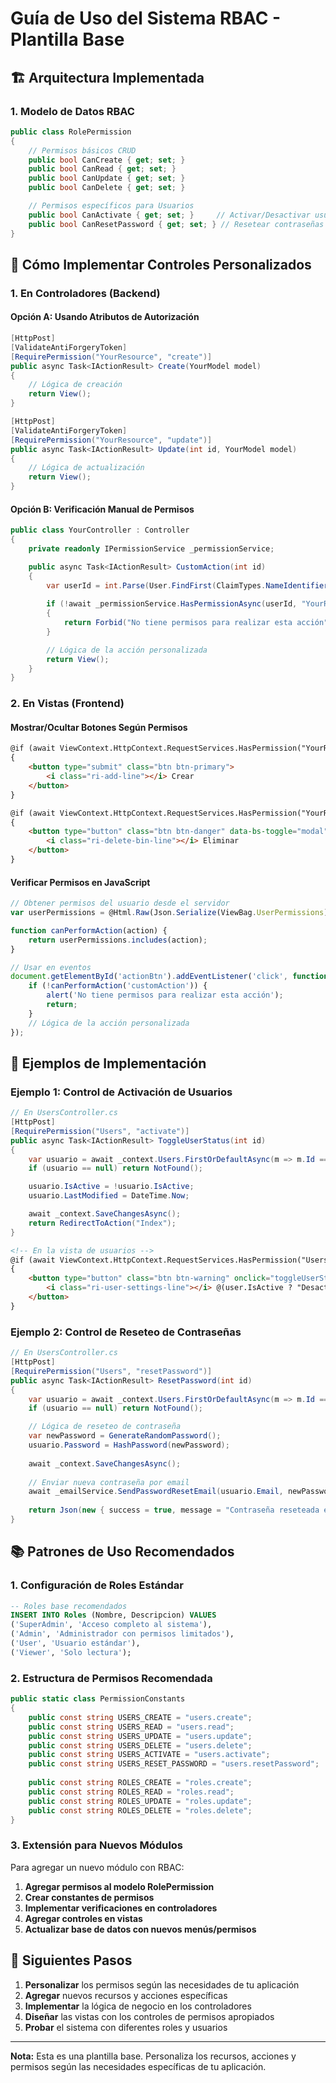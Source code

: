 # Guía de Uso del Sistema RBAC - Plantilla Base

## 🏗️ **Arquitectura Implementada**

### **1. Modelo de Datos RBAC**

```csharp
public class RolePermission
{
    // Permisos básicos CRUD
    public bool CanCreate { get; set; }
    public bool CanRead { get; set; }
    public bool CanUpdate { get; set; }
    public bool CanDelete { get; set; }

    // Permisos específicos para Usuarios
    public bool CanActivate { get; set; }     // Activar/Desactivar usuarios
    public bool CanResetPassword { get; set; } // Resetear contraseñas
}
```

## 🎯 **Cómo Implementar Controles Personalizados**

### **1. En Controladores (Backend)**

#### **Opción A: Usando Atributos de Autorización**

```csharp
[HttpPost]
[ValidateAntiForgeryToken]
[RequirePermission("YourResource", "create")]
public async Task<IActionResult> Create(YourModel model)
{
    // Lógica de creación
    return View();
}

[HttpPost]
[ValidateAntiForgeryToken]
[RequirePermission("YourResource", "update")]
public async Task<IActionResult> Update(int id, YourModel model)
{
    // Lógica de actualización
    return View();
}
```

#### **Opción B: Verificación Manual de Permisos**

```csharp
public class YourController : Controller
{
    private readonly IPermissionService _permissionService;

    public async Task<IActionResult> CustomAction(int id)
    {
        var userId = int.Parse(User.FindFirst(ClaimTypes.NameIdentifier).Value);
        
        if (!await _permissionService.HasPermissionAsync(userId, "YourResource", "customAction"))
        {
            return Forbid("No tiene permisos para realizar esta acción");
        }

        // Lógica de la acción personalizada
        return View();
    }
}
```

### **2. En Vistas (Frontend)**

#### **Mostrar/Ocultar Botones Según Permisos**

```html
@if (await ViewContext.HttpContext.RequestServices.HasPermission("YourResource", "create"))
{
    <button type="submit" class="btn btn-primary">
        <i class="ri-add-line"></i> Crear
    </button>
}

@if (await ViewContext.HttpContext.RequestServices.HasPermission("YourResource", "delete"))
{
    <button type="button" class="btn btn-danger" data-bs-toggle="modal" data-bs-target="#deleteModal">
        <i class="ri-delete-bin-line"></i> Eliminar
    </button>
}
```

#### **Verificar Permisos en JavaScript**

```javascript
// Obtener permisos del usuario desde el servidor
var userPermissions = @Html.Raw(Json.Serialize(ViewBag.UserPermissions));

function canPerformAction(action) {
    return userPermissions.includes(action);
}

// Usar en eventos
document.getElementById('actionBtn').addEventListener('click', function() {
    if (!canPerformAction('customAction')) {
        alert('No tiene permisos para realizar esta acción');
        return;
    }
    // Lógica de la acción personalizada
});
```

## 🔧 **Ejemplos de Implementación**

### **Ejemplo 1: Control de Activación de Usuarios**

```csharp
// En UsersController.cs
[HttpPost]
[RequirePermission("Users", "activate")]
public async Task<IActionResult> ToggleUserStatus(int id)
{
    var usuario = await _context.Users.FirstOrDefaultAsync(m => m.Id == id && m.EmpresaId == CurrentEmpresaId);
    if (usuario == null) return NotFound();

    usuario.IsActive = !usuario.IsActive;
    usuario.LastModified = DateTime.Now;

    await _context.SaveChangesAsync();
    return RedirectToAction("Index");
}
```

```html
<!-- En la vista de usuarios -->
@if (await ViewContext.HttpContext.RequestServices.HasPermission("Users", "activate"))
{
    <button type="button" class="btn btn-warning" onclick="toggleUserStatus(@user.Id)">
        <i class="ri-user-settings-line"></i> @(user.IsActive ? "Desactivar" : "Activar")
    </button>
}
```

### **Ejemplo 2: Control de Reseteo de Contraseñas**

```csharp
// En UsersController.cs
[HttpPost]
[RequirePermission("Users", "resetPassword")]
public async Task<IActionResult> ResetPassword(int id)
{
    var usuario = await _context.Users.FirstOrDefaultAsync(m => m.Id == id && m.EmpresaId == CurrentEmpresaId);
    if (usuario == null) return NotFound();

    // Lógica de reseteo de contraseña
    var newPassword = GenerateRandomPassword();
    usuario.Password = HashPassword(newPassword);
    
    await _context.SaveChangesAsync();
    
    // Enviar nueva contraseña por email
    await _emailService.SendPasswordResetEmail(usuario.Email, newPassword);
    
    return Json(new { success = true, message = "Contraseña reseteada exitosamente" });
}
```

## 📚 **Patrones de Uso Recomendados**

### **1. Configuración de Roles Estándar**

```sql
-- Roles base recomendados
INSERT INTO Roles (Nombre, Descripcion) VALUES
('SuperAdmin', 'Acceso completo al sistema'),
('Admin', 'Administrador con permisos limitados'),
('User', 'Usuario estándar'),
('Viewer', 'Solo lectura');
```

### **2. Estructura de Permisos Recomendada**

```csharp
public static class PermissionConstants
{
    public const string USERS_CREATE = "users.create";
    public const string USERS_READ = "users.read";
    public const string USERS_UPDATE = "users.update";
    public const string USERS_DELETE = "users.delete";
    public const string USERS_ACTIVATE = "users.activate";
    public const string USERS_RESET_PASSWORD = "users.resetPassword";
    
    public const string ROLES_CREATE = "roles.create";
    public const string ROLES_READ = "roles.read";
    public const string ROLES_UPDATE = "roles.update";
    public const string ROLES_DELETE = "roles.delete";
}
```

### **3. Extensión para Nuevos Módulos**

Para agregar un nuevo módulo con RBAC:

1. **Agregar permisos al modelo RolePermission**
2. **Crear constantes de permisos**
3. **Implementar verificaciones en controladores**
4. **Agregar controles en vistas**
5. **Actualizar base de datos con nuevos menús/permisos**

## 🚀 **Siguientes Pasos**

1. **Personalizar** los permisos según las necesidades de tu aplicación
2. **Agregar** nuevos recursos y acciones específicas
3. **Implementar** la lógica de negocio en los controladores
4. **Diseñar** las vistas con los controles de permisos apropiados
5. **Probar** el sistema con diferentes roles y usuarios

---

**Nota:** Esta es una plantilla base. Personaliza los recursos, acciones y permisos según las necesidades específicas de tu aplicación.